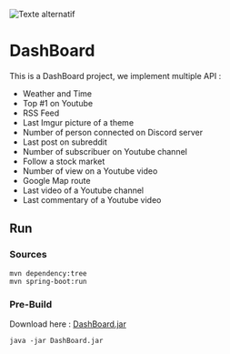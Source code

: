 ![Texte alternatif](https://travis-ci.org/Benoit-Julien/DashBoard.svg?branch=master)

# DashBoard

This is a DashBoard project, we implement multiple API :

* Weather and Time
* Top #1 on Youtube
* RSS Feed
* Last Imgur picture of a theme
* Number of person connected on Discord server
* Last post on subreddit
* Number of subscribuer on Youtube channel
* Follow a stock market
* Number of view on a Youtube video
* Google Map route
* Last video of a Youtube channel
* Last commentary of a Youtube video

## Run
### Sources

```
mvn dependency:tree
mvn spring-boot:run
```

### Pre-Build

Download here : [DashBoard.jar](https://github.com/Benoit-Julien/DashBoard/releases/)

```
java -jar DashBoard.jar
```
